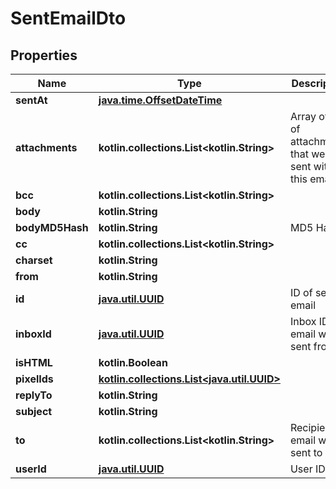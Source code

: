 
# SentEmailDto

## Properties
Name | Type | Description | Notes
------------ | ------------- | ------------- | -------------
**sentAt** | [**java.time.OffsetDateTime**](java.time.OffsetDateTime) |  | 
**attachments** | **kotlin.collections.List&lt;kotlin.String&gt;** | Array of IDs of attachments that were sent with this email |  [optional]
**bcc** | **kotlin.collections.List&lt;kotlin.String&gt;** |  |  [optional]
**body** | **kotlin.String** |  |  [optional]
**bodyMD5Hash** | **kotlin.String** | MD5 Hash |  [optional]
**cc** | **kotlin.collections.List&lt;kotlin.String&gt;** |  |  [optional]
**charset** | **kotlin.String** |  |  [optional]
**from** | **kotlin.String** |  |  [optional]
**id** | [**java.util.UUID**](java.util.UUID) | ID of sent email |  [optional]
**inboxId** | [**java.util.UUID**](java.util.UUID) | Inbox ID email was sent from |  [optional]
**isHTML** | **kotlin.Boolean** |  |  [optional]
**pixelIds** | [**kotlin.collections.List&lt;java.util.UUID&gt;**](java.util.UUID) |  |  [optional]
**replyTo** | **kotlin.String** |  |  [optional]
**subject** | **kotlin.String** |  |  [optional]
**to** | **kotlin.collections.List&lt;kotlin.String&gt;** | Recipients email was sent to |  [optional]
**userId** | [**java.util.UUID**](java.util.UUID) | User ID |  [optional]



